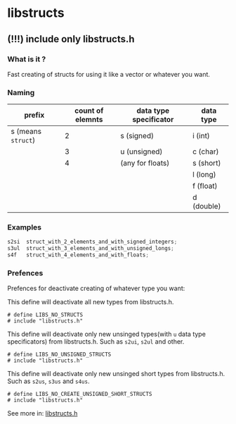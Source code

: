 # libstructs

## (!!!) include only libstructs.h

### What is it ?

Fast creating of structs for using it like a vector or whatever you want.

### Naming

| prefix             | count of elemnts | data type specificator  | data type  |
| ------------------ |----------------- | ----------------------- | ---------- |
| s (means `struct`) | 2                | s (signed)              | i (int)    |
|                    | 3                | u (unsigned)            | c (char)   |
|                    | 4                | (any for floats)        | s (short)  |
|                    |                  |                         | l (long)   |
|                    |                  |                         | f (float)  |
|                    |                  |                         | d (double) |

### Examples
```C
s2si  struct_with_2_elements_and_with_signed_integers;
s3ul  struct_with_3_elements_and_with_unsigned_longs;
s4f   struct_with_4_elements_and_with_floats;
```
### Prefences

Prefences for deactivate creating of whatever type you want:

This define will deactivate all new types from libstructs.h.
```
# define LIBS_NO_STRUCTS
# include "libstructs.h"
```

This define will deactivate only new unsinged types(with `u` data type specificators) from libstructs.h. Such as `s2ui`, `s2ul` and other.
```
# define LIBS_NO_UNSIGNED_STRUCTS
# include "libstructs.h"
```

This define will deactivate only new unsinged short types from libstructs.h. Such as `s2us`, `s3us` and `s4us`.
```
# define LIBS_NO_CREATE_UNSIGNED_SHORT_STRUCTS
# include "libstructs.h"
```

See more in: [libstructs.h](../master/libstructs.h)
